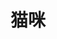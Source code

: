 ---
title: 猫咪
type: "gallery"
layout: "gallery"
img: https://cdn.jsdelivr.net/gh/shaoshaossm/images/猫咪/1.jpg
---